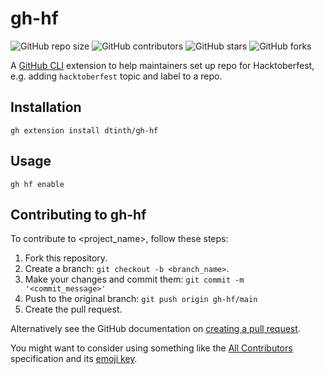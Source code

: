 # gh-hf

<!--- These are examples. See https://shields.io for others or to customize this set of shields. You might want to include dependencies, project status and licence info here --->
![GitHub repo size](https://img.shields.io/github/repo-size/dtinth/gh-hf)
![GitHub contributors](https://img.shields.io/github/contributors/dtinth/gh-hf)
![GitHub stars](https://img.shields.io/github/stars/dtinth/gh-hf)
![GitHub forks](https://img.shields.io/github/forks/dtinth/gh-hf)

A [GitHub CLI](https://cli.github.com) extension to help maintainers set up repo for Hacktoberfest, e.g. adding `hacktoberfest` topic and label to a repo.

## Installation

```shell
gh extension install dtinth/gh-hf
```

## Usage

```shell
gh hf enable
```

## Contributing to gh-hf

To contribute to <project_name>, follow these steps:

1. Fork this repository.
2. Create a branch: `git checkout -b <branch_name>`.
3. Make your changes and commit them: `git commit -m '<commit_message>'`
4. Push to the original branch: `git push origin gh-hf/main`
5. Create the pull request.

Alternatively see the GitHub documentation on [creating a pull request](https://help.github.com/en/github/collaborating-with-issues-and-pull-requests/creating-a-pull-request).

You might want to consider using something like the [All Contributors](https://github.com/all-contributors/all-contributors) specification and its [emoji key](https://allcontributors.org/docs/en/emoji-key).
